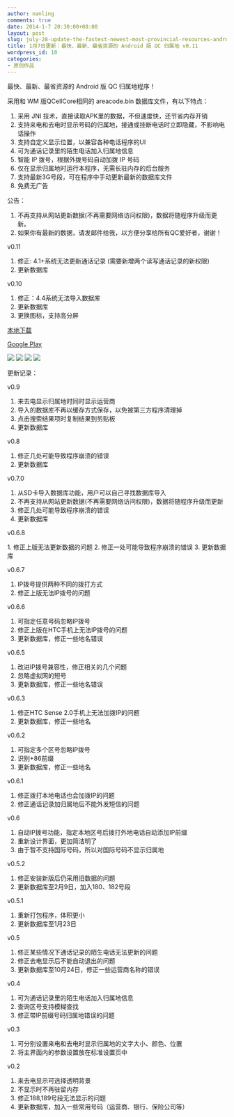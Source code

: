 ```yaml
---
author: nanling
comments: true
date: 2014-1-7 20:30:00+08:00
layout: post
slug: july-28-update-the-fastest-newest-most-provincial-resources-android-version-of-qc-belonging-to-v0-9-0
title: 1月7日更新：最快、最新、最省资源的 Android 版 QC 归属地 v0.11
wordpress_id: 10
categories:
- 原创作品
---
```


最快、最新、最省资源的 Android 版 QC 归属地程序！

采用和 WM 版QCellCore相同的 areacode.bin 数据库文件，有以下特点：

1. 采用 JNI 技术，直接读取APK里的数据，不但速度快，还节省内存开销
2. 支持来电和去电时显示号码的归属地，接通或挂断电话时立即隐藏，不影响电话操作
3. 支持自定义显示位置，以兼容各种电话程序的UI
4. 可为通话记录里的陌生电话加入归属地信息
5. 智能 IP 拨号，根据外拨号码自动加拨 IP 号码
6. 仅在显示归属地时运行本程序，无需长驻内存的后台服务
7. 支持最新3G号段，可在程序中手动更新最新的数据库文件
8. 免费无广告

公告：

1. 不再支持从网站更新数据(不再需要网络访问权限)，数据将随程序升级而更新。
2. 如果你有最新的数据，请发邮件给我，以方便分享给所有QC爱好者，谢谢！

v0.11

1. 修正: 4.1+系统无法更新通话记录 (需要新增两个读写通话记录的新权限)
2. 更新数据库

v0.10

1. 修正：4.4系统无法导入数据库
2. 更新数据库
3. 更换图标，支持高分屏

[本地下载](/assets/PhoneArea_0.11.apk)

[Google Play](https://play.google.com/store/apps/details?id=com.alensw.PhoneArea)

<!-- more -->
![](/assets/qcarea/phonearea.png)
![](/assets/qcarea/setting_ip_dial.png)
![](/assets/qcarea/setting_show_calling.png)
![](/assets/qcarea/incoming_call.png)

更新记录：

v0.9

1. 来去电显示归属地时同时显示运营商
2. 导入的数据库不再以缓存方式保存，以免被第三方程序清理掉
3. 点击搜索结果项时复制结果到剪贴板
4. 更新数据库

v0.8

1. 修正几处可能导致程序崩溃的错误
2. 更新数据库

v0.7.0

1. 从SD卡导入数据库功能，用户可以自己寻找数据库导入
2. 不再支持从网站更新数据(不再需要网络访问权限)，数据将随程序升级而更新
3. 修正几处可能导致程序崩溃的错误
4. 更新数据库

v0.6.8

1. 修正上版无法更新数据的问题
2. 修正一处可能导致程序崩溃的错误
3. 更新数据库

v0.6.7

1. IP拨号提供两种不同的拨打方式
2. 修正上版无法IP拨号的问题

v0.6.6

1. 可指定任意号码忽略IP拨号
2. 修正上版在HTC手机上无法IP拨号的问题
3. 更新数据库，修正一些地名错误

v0.6.5

1. 改进IP拨号兼容性，修正相关的几个问题
2. 忽略虚拟网的短号
3. 更新数据库，修正一些地名错误

v0.6.3

1. 修正HTC Sense 2.0手机上无法加拨IP的问题
2. 更新数据库，修正一些地名

v0.6.2

1. 可指定多个区号忽略IP拨号
2. 识别+86前缀
3. 更新数据库，修正一些地名

v0.6.1

1. 修正拨打本地电话也会加拨IP的问题
2. 修正通话记录加归属地后不能外发短信的问题

v0.6

1. 自动IP拨号功能，指定本地区号后拨打外地电话自动添加IP前缀
2. 重新设计界面，更加简洁明了
3. 由于暂不支持国际号码，所以对国际号码不显示归属地

v0.5.2

1. 修正安装新版后仍采用旧数据的问题
2. 更新数据库至2月9日，加入180、182号段

v0.5.1

1. 重新打包程序，体积更小
2. 更新数据库至1月23日

v0.5

1. 修正某些情况下通话记录的陌生电话无法更新的问题
2. 修正去电显示后不能自动退出的问题
3. 更新数据库至10月24日，修正一些运营商名称的错误

v0.4

1. 可为通话记录里的陌生电话加入归属地信息
2. 查询区号支持模糊查找
3. 修正带IP前缀号码归属地错误的问题

v0.3

1. 可分别设置来电和去电时显示归属地的文字大小、颜色、位置
2. 将主界面内的参数设置放在标准设置页中

v0.2

1. 来去电显示可选择透明背景
2. 不显示时不再驻留内存
3. 修正188,189号段无法显示的问题
4. 更新数据库，加入一些常用号码（运营商、银行、保险公司等）
